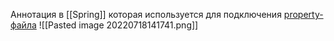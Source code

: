 Аннотация в [[Spring]] которая используется для подключения [property-файла](Properties.md) 
![[Pasted image 20220718141741.png]]
